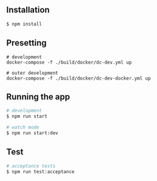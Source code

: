 ## Installation

```bash
$ npm install
```

## Presetting

```
# development
docker-compose -f ./build/docker/dc-dev.yml up

# outer development 
docker-compose -f ./build/docker/dc-dev-docker.yml up
```

## Running the app

```bash
# development
$ npm run start

# watch mode
$ npm run start:dev

```

## Test

```bash
# acceptance tests
$ npm run test:acceptance
```
